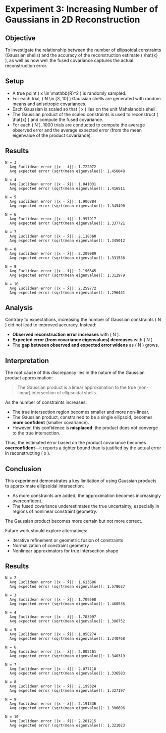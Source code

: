 # Experiment 3: Increasing Number of Gaussians in 2D Reconstruction

## Objective
To investigate the relationship between the number of ellipsoidal constraints (Gaussian shells) and the accuracy of the reconstruction estimate \( \hat{x} \), as well as how well the fused covariance captures the actual reconstruction error.

## Setup
- A true point \( x \in \mathbb{R}^2 \) is randomly sampled.
- For each trial, \( N \in [3, 10] \) Gaussian shells are generated with random means and anisotropic covariances.
- Each Gaussian is scaled so that \( x \) lies on the unit Mahalanobis shell.
- The Gaussian product of the scaled constraints is used to reconstruct \( \hat{x} \) and compute the fused covariance.
- For each \( N \), 1000 trials are conducted to compute the average observed error and the average expected error (from the mean eigenvalue of the product covariance).

## Results
```
N = 3
  Avg Euclidean error ||x - x̂||: 1.722072
  Avg expected error (sqrt(mean eigenvalue)): 1.456048

N = 4
  Avg Euclidean error ||x - x̂||: 1.841031
  Avg expected error (sqrt(mean eigenvalue)): 1.416511

N = 5
  Avg Euclidean error ||x - x̂||: 1.906884
  Avg expected error (sqrt(mean eigenvalue)): 1.345490

N = 6
  Avg Euclidean error ||x - x̂||: 1.997917
  Avg expected error (sqrt(mean eigenvalue)): 1.337721

N = 7
  Avg Euclidean error ||x - x̂||: 2.118360
  Avg expected error (sqrt(mean eigenvalue)): 1.345012

N = 8
  Avg Euclidean error ||x - x̂||: 2.209989
  Avg expected error (sqrt(mean eigenvalue)): 1.331536

N = 9
  Avg Euclidean error ||x - x̂||: 2.196645
  Avg expected error (sqrt(mean eigenvalue)): 1.312979

N = 10
  Avg Euclidean error ||x - x̂||: 2.259772
  Avg expected error (sqrt(mean eigenvalue)): 1.296441
```

## Analysis
Contrary to expectations, increasing the number of Gaussian constraints \( N \) did not lead to improved accuracy. Instead:

- **Observed reconstruction error increases** with \( N \).
- **Expected error (from covariance eigenvalues) decreases** with \( N \).
- The **gap between observed and expected error widens** as \( N \) grows.

## Interpretation
The root cause of this discrepancy lies in the nature of the Gaussian product approximation:

> The Gaussian product is a linear approximation to the true (non-linear) intersection of ellipsoidal shells.

As the number of constraints increases:
- The true intersection region becomes smaller and more non-linear.
- The Gaussian product, constrained to be a single ellipsoid, becomes **more confident** (smaller covariance).
- However, this confidence is **misplaced**: the product does not converge to the true intersection.

Thus, the estimated error based on the product covariance becomes **overconfident**—it reports a tighter bound than is justified by the actual error in reconstructing \( x \).

## Conclusion
This experiment demonstrates a key limitation of using Gaussian products to approximate ellipsoidal intersection:

- As more constraints are added, the approximation becomes increasingly overconfident.
- The fused covariance underestimates the true uncertainty, especially in regions of nonlinear constraint geometry.

The Gaussian product becomes more certain but not more correct.

Future work should explore alternatives:
- Iterative refinement or geometric fusion of constraints
- Normalization of constraint geometry
- Nonlinear approximators for true intersection shape


## Results
```
N = 2
  Avg Euclidean error ||x - x̂||: 1.613686
  Avg expected error (sqrt(mean eigenvalue)): 1.578627

N = 3
  Avg Euclidean error ||x - x̂||: 1.709568
  Avg expected error (sqrt(mean eigenvalue)): 1.460536

N = 4
  Avg Euclidean error ||x - x̂||: 1.783997
  Avg expected error (sqrt(mean eigenvalue)): 1.386752

N = 5
  Avg Euclidean error ||x - x̂||: 1.858274
  Avg expected error (sqrt(mean eigenvalue)): 1.340768

N = 6
  Avg Euclidean error ||x - x̂||: 2.005261
  Avg expected error (sqrt(mean eigenvalue)): 1.340319

N = 7
  Avg Euclidean error ||x - x̂||: 2.077118
  Avg expected error (sqrt(mean eigenvalue)): 1.336583

N = 8
  Avg Euclidean error ||x - x̂||: 2.199324
  Avg expected error (sqrt(mean eigenvalue)): 1.327197

N = 9
  Avg Euclidean error ||x - x̂||: 2.191336
  Avg expected error (sqrt(mean eigenvalue)): 1.306696

N = 10
  Avg Euclidean error ||x - x̂||: 2.281215
  Avg expected error (sqrt(mean eigenvalue)): 1.321023
  ```